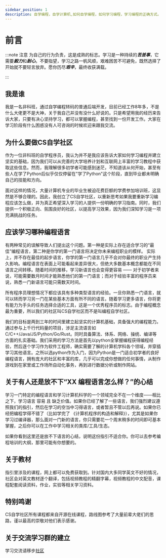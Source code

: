 ```yaml
---
sidebar_position: 1
description: 自学编程，自学计算机,如何自学编程，如何学习编程，学习编程的正确方式。
---
```


# 前言

:::note 注意
为自己的行为负责，这是成熟的标志。学习是一种持续的***苦差事***，它需要***毅力***和***耐心***。不要指望，学习之路一帆风顺，艰难困苦不可避免，既然选择了开始就不要轻言放弃。愿你历尽***艰辛***，最终收获满载。


:::

## 我是谁
我是一名非科班，通过自学编程转码的普通后端开发，目前已经工作8年多，不是什么大佬更不是大神，关于我自己并没有没什么好说的。只是希望用我的经历来告诉大家，只要有决心坚持学习，都可以掌握编程，甚至找到一份开发工作。大家在学习阶段有什么困惑没有人可咨询的时候欢迎来跟我交流。

## 为什么要做CS自学社区
作为一位非科班的自学程序员，我认为并不是我应该告诉大家如何学习编程并建立坚实的基础，因为我们可以从完善的大学培养计划和互联网上丰富的学习教程中获取这些信息。然而，我理解很多初学者可能感到迷茫，不知道该从何开始，甚至有些人在学了Python后似乎仅仅停留在"学了Python"这个阶段，直到毕业都未明确自己的技能和方向。

面对这样的情况，大量计算机专业的毕业生被迫花费巨额的学费参加培训班，这显然是不够合理的。因此，我创立了CS自学社区，以重新思考如果我要重新学习编程应该怎么做，并为真正希望深入学习的人提供一份明确的学习指南。同时，我们提供一个积极正向、氛围良好的社区，以提高学习效果，因为我们深知学习是一项充满挑战的任务。

## 应该学习哪种编程语言
有两种常见的误解导致人们提出这个问题。第一种是实际上存在适合学习的“最佳”编程语言，第二种是你学的第一门语言将决定你未来编程职业的模样。
实际上，并不存在最佳的起步语言，你学的第一门语言几乎不会对你最终的职业产生持久影响。编程语言在表面上可能看起来差异很大，但绝大多数基本概念都能在不同语言之间转移。随着时间的推移，学习新语言也会变得更容易 —— 对于初学者来说，可能需要数月时间才能熟悉他们的第一门语言；而对于经验丰富的程序员来说，熟悉一门新语言可能只需数天时间。

所有程序员理想情况下都应该具有多种类型语言的经验。一旦你熟悉一门语言，就可以转而学习另一门在某些基本方面有所不同的语言。随着学习更多语言，你将更有能力为手头的任务选择合适的工具，这是一个优秀程序员的标志。由于编程概念最为重要，所以我们的社区叫CS自学社区而不是叫编程自学社区。

我们的目标是两到三年的时间里建立起坚实的计算机基础，具备强大的编程能力。通过参与上千行代码量的项目，涉足主流语言如C/C++/Java/JS/Python/Go/Rust。同时具备算法、体系、网络、操统、编译等方面的扎实基础。我们采用的学习方法是首先以python全掌握编程获得编程经验，然后逐个学习作为软件工程师，确实需要了解的计算机学科各个领域，并穿插学习其他语言。之所以选python作为入门，因为Python是一门适合初学者的良好编程语言，拥有庞大的社区和丰富的库，几乎可以完成你想做的任何事情，从制作游戏到在家里或工作场所自动化事务，再到进行数据分析或制作网站。

## 关于有人还是放不下“XX 编程语言怎么样？”的心结
学习一门特定的编程语言和学习计算机科学的一个领域完全不在一个维度——相比之下，学习语言 容易 且 缺乏价值。如果你已经了解了一些语言，我们强烈建议遵照我们的指引，然后在学习的空当中习得语言，或者暂且不管以后再说。如果你已经把编程学得不错了（比如学完了 《计算机程序的构造和解释》），尤其是如果你学习过编译器，那么面对一门新的语言，你只需要花一个周末稍多的时间即可基本掌握，之后你可以在工作中学习相关的类库/工具/生态。

如果你看到这里还是放不下语言的心结，说明这份指引不适合你。你可以去参考编程培训的大纲，那里可能有你想要的。

## 关于教材
指引里涉及的课程，网上都可以免费获取到。针对国内大多同学英文不好的情况，社区会对英文教材逐个翻译，包括视频教程的精翻字幕，视频教程的中文配音，课程配套阅读资料，作业，实验等相关学习资料。

## 特别鸣谢
CS自学社区所有课程都来自开源在线课程，路线图参考了大量前辈大佬们的思路，谨以最高的崇敬对他们表示感谢。

## 关于交流学习群的建立

学习交流请移步[社区](/community)

